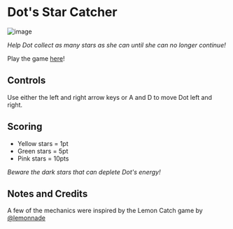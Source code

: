 # Dot's Star Catcher

![image](https://user-images.githubusercontent.com/101081243/193592876-3b71abbb-baaa-40fc-9f55-e7cd91704fac.png)

*Help Dot collect as many stars as she can until she can no longer continue!*

Play the game [here](https://scratch.mit.edu/projects/739990961/)!

## Controls
Use either the left and right arrow keys or A and D to move Dot left and right.

## Scoring
* Yellow stars = 1pt
* Green stars = 5pt
* Pink stars = 10pts

*Beware the dark stars that can deplete Dot's energy!*

## Notes and Credits
A few of the mechanics were inspired by the Lemon Catch game by [@lemonnade](https://scratch.mit.edu/users/Iemonnade/)

